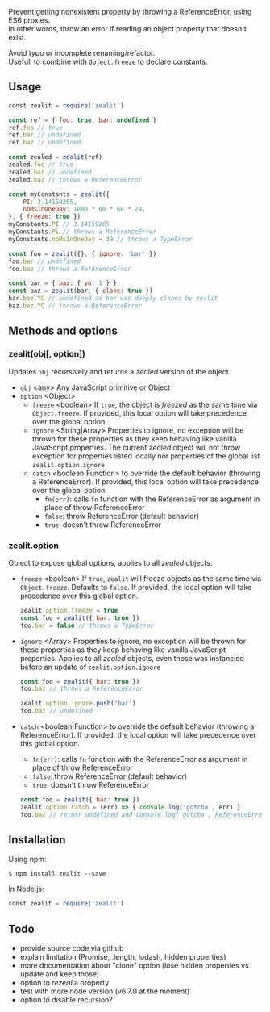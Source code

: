 Prevent getting nonexistent property by throwing a ReferenceError, using ES6 proxies.<br>
In other words, throw an error if reading an object property that doesn't exist.<br>

Avoid typo or incomplete renaming/refactor.<br>
Usefull to combine with `Object.freeze` to declare constants.

## Usage
```javascript
const zealit = require('zealit')

const ref = { foo: true, bar: undefined }
ref.foo // true
ref.bar // undefined
ref.baz // undefined

const zealed = zealit(ref)
zealed.foo // true
zealed.bar // undefined
zealed.baz // throws a ReferenceError

const myConstants = zealit({
    PI: 3.14159265,
    nbMsInOneDay: 1000 * 60 * 60 * 24,
}, { freeze: true })
myConstants.PI // 3.14159265
myConstants.Pi // throws a ReferenceError
myConstants.nbMsInOneDay = 39 // throws a TypeError

const foo = zealit({}, { ignore: 'bar' })
foo.bar // undefined
foo.baz // throws a ReferenceError

const bar = { baz: { yo: 1 } }
const baz = zealit(bar, { clone: true })
bar.baz.YO // undefined as bar was deeply cloned by zealit
baz.baz.YO // throws a ReferenceError
```

## Methods and options
### zealit(obj[, option])
Updates `obj` recursively and returns a _zealed_ version of the object.

 - `obj` &lt;any> Any JavaScript primitive or Object
 - `option` &lt;Object>
    - `freeze` &lt;boolean> If `true`, the object is _freezed_ as the same time via `Object.freeze`. If provided, this local option will take precedence over the global option.
    - `ignore` &lt;String|Array> Properties to ignore, no exception will be thrown for these properties as they keep behaving like vanilla JavaScript properties. The current _zealed_ object will not throw exception for properties listed locally nor properties of the global list `zealit.option.ignore`
    - `catch` &lt;boolean|Function> to override the default behavior (throwing a ReferenceError). If provided, this local option will take precedence over the global option.
        - `fn(err)`: calls `fn` function with the ReferenceError as argument in place of throw ReferenceError
        - `false`:  throw ReferenceError (default behavior)
        - `true`: doesn't throw ReferenceError

### zealit.option
Object to expose global options, applies to all _zealed_ objects.

 - `freeze` &lt;boolean> If `true`, `zealit` will freeze objects as the same time via `Object.freeze`. Defaults to `false`. If provided, the local option will take precedence over this global option.
    ```javascript
    zealit.option.freeze = true
    const foo = zealit({ bar: true })
    foo.bar = false // throws a TypeError
    ```

 - `ignore` &lt;Array> Properties to ignore, no exception will be thrown for these properties as they keep behaving like vanilla JavaScript properties. Applies to all _zealed_ objects, even those was instancied before an update of `zealit.option.ignore`
    ```javascript
    const foo = zealit({ bar: true })
    foo.baz // throws a ReferenceError

    zealit.option.ignore.push('bar')
    foo.baz // undefined
    ```

 - `catch` &lt;boolean|Function> to override the default behavior (throwing a ReferenceError). If provided, the local option will take precedence over this global option.
    - `fn(err)`: calls `fn` function with the ReferenceError as argument in place of throw ReferenceError
    - `false`:  throw ReferenceError (default behavior)
    - `true`: doesn't throw ReferenceError
    ```javascript
    const foo = zealit({ bar: true })
    zealit.option.catch = (err) => { console.log('gotcha', err) }
    foo.baz // return undefined and console.log('gotcha', ReferenceError)
    ```

## Installation
Using npm:
```
$ npm install zealit --save
```

In Node.js:
```javascript
const zealit = require('zealit')
```

## Todo
 - provide source code via github
 - explain limitation (Promise, .length, lodash, hidden properties)
 - more documentation about "clone" option (lose hidden properties vs update and keep those)
 - option to _rezeal_ a property
 - test with more node version (v6.7.0 at the moment)
 - option to disable recursion?
